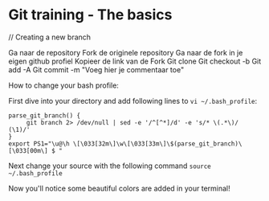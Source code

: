 # Git training - The basics


// Creating a new branch

Ga naar de repository
Fork de originele repository
Ga naar de fork in je eigen github profiel
Kopieer de link van de Fork
Git clone <link van fork>
Git checkout -b <BranchName>
Git add -A
Git commit -m "Voeg hier je commentaar toe"

How to change your bash profile:

First dive into your directory and add following lines to `vi ~/.bash_profile`:
```
parse_git_branch() {
     git branch 2> /dev/null | sed -e '/^[^*]/d' -e 's/* \(.*\)/ (\1)/'
}
export PS1="\u@\h \[\033[32m\]\w\[\033[33m\]\$(parse_git_branch)\[\033[00m\] $ "
```

Next change your source with the following command `source ~/.bash_profile`

Now you'll notice some beautiful colors are added in your terminal!
